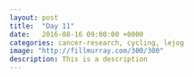 ```yaml
---
layout: post
title:  "Day 11"
date:   2016-08-16 09:00:00 +0000
categories: cancer-research, cycling, lejog
image: "http://fillmurray.com/300/300"
description: This is a description
---
```

